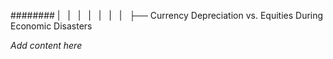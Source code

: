 ######## |   |   |   |   |   |   |   ├── Currency Depreciation vs. Equities During Economic Disasters

*Add content here*